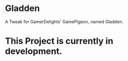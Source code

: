 # Gladden
A Tweak for GamerDelights' GamePigeon, named Gladden.


# This Project is currently in development.
